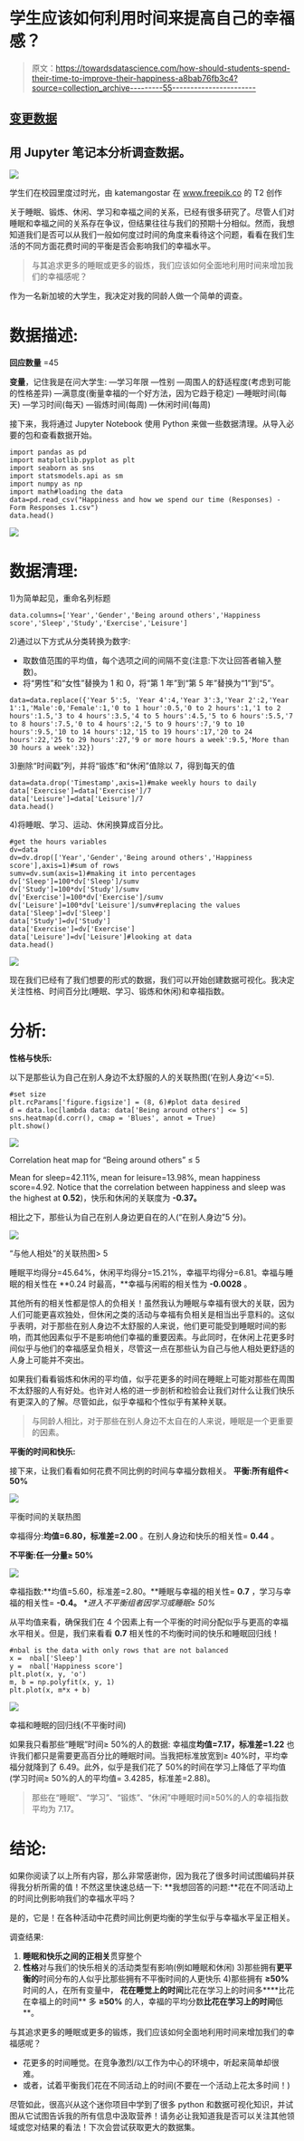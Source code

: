 # 学生应该如何利用时间来提高自己的幸福感？

> 原文：<https://towardsdatascience.com/how-should-students-spend-their-time-to-improve-their-happiness-a8bab76fb3c4?source=collection_archive---------55----------------------->

## [变更数据](https://towardsdatascience.com/tagged/data-for-change)

## 用 Jupyter 笔记本分析调查数据。

![](img/89273f88553ccac6d9280de8ab6458c8.png)

学生们在校园里度过时光，由 katemangostar 在 www.freepik.co 的 T2 创作

关于睡眠、锻炼、休闲、学习和幸福之间的关系，已经有很多研究了。尽管人们对睡眠和幸福之间的关系存在争议，但结果往往与我们的预期十分相似。然而，我想知道我们是否可以从我们一般如何度过时间的角度来看待这个问题，看看在我们生活的不同方面花费时间的平衡是否会影响我们的幸福水平。

> 与其追求更多的睡眠或更多的锻炼，我们应该如何全面地利用时间来增加我们的幸福感呢？

作为一名新加坡的大学生，我决定对我的同龄人做一个简单的调查。

# 数据描述:

**回应数量** =45

**变量**，记住我是在问大学生:
—学习年限
—性别
—周围人的舒适程度(考虑到可能的性格差异)
—满意度(衡量幸福的一个好方法，因为它趋于稳定)
—睡眠时间(每天)
—学习时间(每天)
—锻炼时间(每周)
—休闲时间(每周)

接下来，我将通过 Jupyter Notebook 使用 Python 来做一些数据清理。从导入必要的包和查看数据开始。

```
import pandas as pd
import matplotlib.pyplot as plt
import seaborn as sns
import statsmodels.api as sm
import numpy as np
import math#loading the data
data=pd.read_csv("Happiness and how we spend our time (Responses) - Form Responses 1.csv")
data.head()
```

![](img/b96927e212624c93dc3992599b96daef.png)

# 数据清理:

1)为简单起见，重命名列标题

```
data.columns=['Year','Gender','Being around others','Happiness score','Sleep','Study','Exercise','Leisure']
```

2)通过以下方式从分类转换为数字:

*   取数值范围的平均值，每个选项之间的间隔不变(注意:下次让回答者输入整数)。
*   将“男性”和“女性”替换为 1 和 0，将“第 1 年”到“第 5 年”替换为“1”到“5”。

```
data=data.replace({'Year 5':5, 'Year 4':4,'Year 3':3,'Year 2':2,'Year 1':1,'Male':0,'Female':1,'0 to 1 hour':0.5,'0 to 2 hours':1,'1 to 2 hours':1.5,'3 to 4 hours':3.5,'4 to 5 hours':4.5,'5 to 6 hours':5.5,'7 to 8 hours':7.5,'0 to 4 hours':2,'5 to 9 hours':7,'9 to 10 hours':9.5,'10 to 14 hours':12,'15 to 19 hours':17,'20 to 24 hours':22,'25 to 29 hours':27,'9 or more hours a week':9.5,'More than 30 hours a week':32})
```

3)删除“时间戳”列，并将“锻炼”和“休闲”值除以 7，得到每天的值

```
data=data.drop('Timestamp',axis=1)#make weekly hours to daily
data['Exercise']=data['Exercise']/7
data['Leisure']=data['Leisure']/7
data.head()
```

4)将睡眠、学习、运动、休闲换算成百分比。

```
#get the hours variables
dv=data
dv=dv.drop(['Year','Gender','Being around others','Happiness score'],axis=1)#sum of rows
sumv=dv.sum(axis=1)#making it into percentages
dv['Sleep']=100*dv['Sleep']/sumv
dv['Study']=100*dv['Study']/sumv
dv['Exercise']=100*dv['Exercise']/sumv
dv['Leisure']=100*dv['Leisure']/sumv#replacing the values
data['Sleep']=dv['Sleep']
data['Study']=dv['Study']
data['Exercise']=dv['Exercise']
data['Leisure']=dv['Leisure']#looking at data
data.head()
```

![](img/d0924c7c7f2d21407738c0944e7dcc73.png)

现在我们已经有了我们想要的形式的数据，我们可以开始创建数据可视化。我决定关注性格、时间百分比(睡眠、学习、锻炼和休闲)和幸福指数。

# 分析:

**性格与快乐:**

以下是那些认为自己在别人身边不太舒服的人的关联热图(‘在别人身边’<=5).

```
#set size
plt.rcParams['figure.figsize'] = (8, 6)#plot data desired
d = data.loc[lambda data: data['Being around others'] <= 5]
sns.heatmap(d.corr(), cmap = 'Blues', annot = True)
plt.show()
```

![](img/0dd6ce919cca20fa9d6a0b39097288d2.png)

Correlation heat map for “Being around others” ≤ 5

Mean for sleep=42.11%, mean for leisure=13.98%, mean happiness score=4.92\. Notice that the correlation between happiness and sleep was the highest at **0.52**)，快乐和休闲的关联度为 **-0.37。**

相比之下，那些认为自己在别人身边更自在的人(“在别人身边”5 分)。

![](img/20e8dbaa624c4b3301f34cba8129f301.png)

“与他人相处”的关联热图> 5

睡眠平均得分=45.64%，休闲平均得分=15.21%，幸福平均得分=6.81。幸福与睡眠的相关性在 **0.24 时最高，**幸福与闲暇的相关性为 **-0.0028** 。

其他所有的相关性都是惊人的负相关！虽然我认为睡眠与幸福有很大的关联，因为人们可能更喜欢独处，但休闲之类的活动与幸福有负相关是相当出乎意料的。这似乎表明，对于那些在别人身边不太舒服的人来说，他们更可能受到睡眠时间的影响，而其他因素似乎不是影响他们幸福的重要因素。与此同时，在休闲上花更多时间似乎与他们的幸福感呈负相关，尽管这一点在那些认为自己与他人相处更舒适的人身上可能并不突出。

如果我们看看锻炼和休闲的平均值，似乎花更多的时间在睡眠上可能对那些在周围不太舒服的人有好处。也许对人格的进一步剖析和检验会让我们对什么让我们快乐有更深入的了解。尽管如此，似乎幸福和个性似乎有某种关联。

> 与同龄人相比，对于那些在别人身边不太自在的人来说，睡眠是一个更重要的因素。

**平衡的时间和快乐:**

接下来，让我们看看如何花费不同比例的时间与幸福分数相关。
**平衡:所有组件< 50%**

![](img/ded653efaa16d71a085fe3a295edb552.png)

平衡时间的关联热图

幸福得分:**均值=6.80，标准差=2.00** 。在别人身边和快乐的相关性= **0.44** 。

**不平衡:任一分量≥ 50%**

![](img/afabf34fee58ee0c4246a928170e48fc.png)

幸福指数:**均值=5.60，标准差=2.80。**睡眠与幸福的相关性= **0.7** ，学习与幸福的相关性= **-0.4。**
**进入不平衡组者因学习或睡眠≥ 50%*

从平均值来看，确保我们在 4 个因素上有一个平衡的时间分配似乎与更高的幸福水平相关。但是，我们来看看 **0.7** 相关性的不均衡时间的快乐和睡眠回归线！

```
#nbal is the data with only rows that are not balanced
x =  nbal['Sleep']
y =  nbal['Happiness score']
plt.plot(x, y, 'o')
m, b = np.polyfit(x, y, 1)
plt.plot(x, m*x + b)
```

![](img/8d28755345c33fbe926dafad05f7dd99.png)

幸福和睡眠的回归线(不平衡时间)

如果我只看那些“睡眠”时间≥ 50%的人的数据:
幸福度**均值=7.17，标准差=1.22**
也许我们都只是需要更高百分比的睡眠时间。当我把标准放宽到≥ 40%时，平均幸福分就降到了 6.49。此外，似乎是我们花了 50%的时间在学习上降低了平均值(学习时间≥ 50%的人的平均值= 3.4285，标准差=2.88)。

> 那些在“睡眠”、“学习”、“锻炼”、“休闲”中睡眠时间≥50%的人的幸福指数平均为 7.17。

# 结论:

如果你阅读了以上所有内容，那么非常感谢你，因为我花了很多时间试图编码并获得我分析所需的值！不然这里快速总结一下:
**我想回答的问题:**花在不同活动上的时间比例影响我们的幸福水平吗？

是的，它是！在各种活动中花费时间比例更均衡的学生似乎与幸福水平呈正相关。

调查结果:

1) **睡眠和快乐之间的正相关**贯穿整个
2) **性格**对与我们的快乐相关的活动类型有影响(例如睡眠和休闲)
3)那些拥有**更平衡的**时间分布的人似乎比那些拥有不平衡时间的人更快乐
4)那些拥有 **≥50%** 时间的人，在所有变量中， **花在睡觉上的时间**比花在学习上的时间多****比花在幸福上的时间**
多 **≥50%** 的人，幸福的平均分数**比花在学习上的时间**低**。

与其追求更多的睡眠或更多的锻炼，我们应该如何全面地利用时间来增加我们的幸福感呢？

*   花更多的时间睡觉。在竞争激烈/以工作为中心的环境中，听起来简单却很难。
*   或者，试着平衡我们花在不同活动上的时间(不要在一个活动上花太多时间！)

尽管如此，很高兴从这个迷你项目中学到了很多 python 和数据可视化知识，并试图从它试图告诉我的所有信息中汲取营养！请务必让我知道我是否可以关注其他领域或您对结果的看法！下次会尝试获取更大的数据集。
